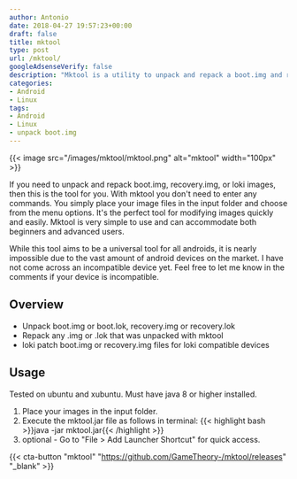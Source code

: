 ```yaml
---
author: Antonio
date: 2018-04-27 19:57:23+00:00
draft: false
title: mktool
type: post
url: /mktool/
googleAdsenseVerify: false
description: "Mktool is a utility to unpack and repack a boot.img and recovery.img file. Mktool provides a simple point and click GUI to make unpacking boot and recovery images easy."
categories:
- Android
- Linux
tags:
- Android
- Linux
- unpack boot.img
---
```


{{< image src="/images/mktool/mktool.png" alt="mktool" width="100px" >}}

If you need to unpack and repack boot.img, recovery.img, or loki images, then this is the tool for you. With mktool you don't need to enter any commands. You simply place your image files in the input folder and choose from the menu options. It's the perfect tool for modifying images quickly and easily. Mktool is very simple to use and can accommodate both beginners and advanced users.

<!--more-->

While this tool aims to be a universal tool for all androids, it is nearly impossible due to the vast amount of android devices on the market. I have not come across an incompatible device yet. Feel free to let me know in the comments if your device is incompatible.

## Overview

- Unpack boot.img or boot.lok, recovery.img or recovery.lok
- Repack any .img or .lok that was unpacked with mktool
- loki patch boot.img or recovery.img files for loki compatible devices

## Usage

Tested on ubuntu and xubuntu. Must have java 8 or higher installed.

1. Place your images in the input folder.
2. Execute the mktool.jar file as follows in terminal:
   {{< highlight bash >}}java -jar mktool.jar{{< /highlight >}}
3. optional - Go to "File > Add Launcher Shortcut" for quick access.

{{< cta-button "mktool" "https://github.com/GameTheory-/mktool/releases" "_blank" >}}
